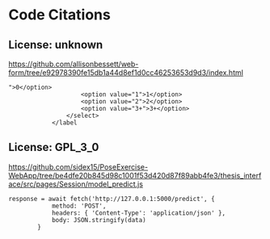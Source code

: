 # Code Citations

## License: unknown
https://github.com/allisonbessett/web-form/tree/e92978390fe15db1a44d8ef1d0cc46253653d9d3/index.html

```
">0</option>
                    <option value="1">1</option>
                    <option value="2">2</option>
                    <option value="3+">3+</option>
                </select>
            </label
```


## License: GPL_3_0
https://github.com/sidex15/PoseExercise-WebApp/tree/be4dfe20b845d98c1001f53d420d87f89abb4fe3/thesis_interface/src/pages/Session/model_predict.js

```
response = await fetch('http://127.0.0.1:5000/predict', {
            method: 'POST',
            headers: { 'Content-Type': 'application/json' },
            body: JSON.stringify(data)
        }
```

